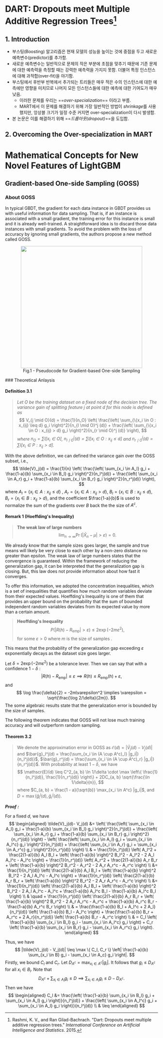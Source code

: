 # **DART: Dropouts meet Multiple Additive Regression Trees**[^1]



## 1. Introduction

- 부스팅(Boosting) 알고리즘은 현재 모델의 성능을 높이는 것에 중점을 두고 새로운 예측변수(predictor)를 추가함.
- 새로운 예측변수는 일반적으로 문제의 작은 부분에 초점을 맞추기 때문에 기존 문제에 대한 예측력을 측정할 때는 강력한 예측력을 가지지 못함. 더불어 특정 인스턴스에 대해 과적합(over-fit)을 야기함.
- 부스팅에서 후반부 반복에서 추가되는 트리들은 매우 적은 수의 인스턴스에 대한 예측에만 영향을 미치므로 나머지 모든 인스턴스들에 대한 예측에 대한 기여도가 매우 낮음.
  - 이러한 문제를 우리는 ==*over-specialization*== 이라고 부름.
  - MART에서 이 문제를 해결하기 위해 가장 일반적인 방법이 *shrinkage*를 사용했지만, 앙상블 크기가 일정 수준 커지면 over-specialization이 다시 발생함.
- 본 논문은 이를 해결하기 위해 ==*드롭아웃(dropout)*==을 도입함. 

## 2. Overcoming the Over-specialization in MART



[^1]: Rashmi, K. V., and Ran Gilad-Bachrach. "Dart: Dropouts meet multiple additive regression trees." *International Conference on Artificial Intelligence and Statistics*. 2015.



# Mathematical Concepts for New Novel Features of LightGBM

## Gradient-based One-side Sampling (GOSS)

### About GOSS

In typical GBDT, the gradient for each data instance in GBDT provides us with useful information for data sampling. That is, if an instance is associated with a small gradient, the training error for this instance is small and it is already well-trained. A straightforward idea is to discard those data instances with small gradients. To avoid the problem with the loss of accuracy by ignoring small gradients, the authors propose a new method called GOSS.

<center>
<figure>
<img src="D:\Study Stuffs\imgs\goss.png" width=400px class="center">
<figcaption>Fig.1 - Pseudocode for Gradient-based One-side Sampling</figcaption>
</figure>
</center>
### Theoretical Anlaysis

#### Definition 3.1

> *Let $O$ be the training dataset on a fixed node of the decision tree. The variance gain of splitting feature $j$ at point $d$ for this node is defined as*
> $$
> V_{j \mid O}(d) = \frac{1}{n_O} \left( \frac{\left( \sum_{\{x_i \in O : x_{ij} \leq d} g_i \right)^2}{n_{l \mid O}^j (d)} + \frac{\left( \sum_{\{x_i \in O : x_{ij} > d} g_i \right)^2}{n_{r \mid O}^j (d)} \right),
> $$
> *where $n_O = \sum I[x_i \in O]$, $n_{l \mid O}^j (d) = \sum I[x_i \in O : x_{ij} \leq d]$ and $n_{r \mid O}^j (d) = \sum I[x_i \in P : x_{ij} > d]$.*

With the above definition, we can defined the variance gain over the GOSS subset, i.e.,
$$
\tilde{V}_j(d) = \frac{1}{n} \left( \frac{\left( \sum_{x_i \in A_l} g_i + \frac{1-a}{b} \sum_{x_i \in B_l} g_i \right)^2}{n_l^j(d)} + \frac{\left( \sum_{x_i \in A_r} g_i + \frac{1-a}{b} \sum_{x_i \in B_r} g_i \right)^2}{n_r^j(d)} \right),
$$
where $A_l = \{ x_i \in A : x_{ij} \leq d\}$ , $A_r = \{ x_i \in A : x_{ij} > d \}$, $B_l = \{ x_i \in B : x_{ij} \leq d \}$, $B_r = \{x_i \in B : x_{ij} > d \}$, and the coefficient $\frac{1-a}{b}$ is used to normalize the sum of the gradients over $B$ back the the size of $A^c$.

#### Remark 1 (Hoeffding's Inequality)

> **The weak law of large numbers**
> $$
> \lim_{n \to \infty} \Pr \left( \left| \bar{X}_n - \mu \right| > \varepsilon \right) = 0.
> $$
>

We already know that the sample sizes goes larger, the sample and true means will likely be very close to each other by a non-zero distance no greater than epsilon. The weak law of large numbers states that the convergence is guaranteed. Within the framework of reducing the generalization gap, it can be interpreted that the generalization gap is closing. But, this law does not provide information about how fast it converges.

To offer this information, we adopted the concentration inequalities, which is a set of inequalities that quantifies how much random variables deviate from their expected values. Hoeffding's Inequality is one of them that provides an upper bound on the probability that the sum of bounded independent random variables deviates from its expected value by more than a certain amount. 

> **Heoffding's Inequality**
> $$
> P(|R(h) - R_{\text{emp}}| > \varepsilon) \leq 2 \exp(-2m\varepsilon^2),
> $$
> for some $\varepsilon > 0$ where $m$ is the size of samples .

This means that the probability of the generalization gap exceeding $\varepsilon$ exponentially decays as the dataset size goes larger.

Let $\delta = 2 \exp (-2m \varepsilon^2)$ be a tolerance lever. Then we can say that with a confidence $1 - \delta​$ :
$$
|R(h) - R_{\text{emp}}| \leq \varepsilon \implies R(h) \leq R_{\text{emp}}(h) + \varepsilon,
$$
and
$$
\log \frac{\delta}{2} = -2m\varepsilon^2 \implies \varepsilon = \sqrt{\frac{\log 2/\delta}{2m}}.
$$
The some algebraic results state that the generalization error is bounded by the size of samples.

The following theorem indicates that GOSS will not lose much training accuracy and will outperform random sampling.

#### Theorem 3.2

> We denote the approximation error in GOSS as $\mathscr{E}(d) = \left| \tilde{V}_j(d) - V_j(d) \right|$ and $\bar{g}_l^j(d) = \frac{\sum_{x_i \in (A \cup A^c)_l} |g_i|}{n_l^j(d)}$, $\bar{g}_r^j(d) = \frac{\sum_{x_i \in (A \cup A^c)_r} |g_i|}{n_r^j(d)}$. With probability at least $1 - \delta$, we have
> $$
> \mathscr{E}(d) \leq C^2_{a, b} \ln 1/\delta \cdot \max \left\{ \frac{1}{n_l^j(d)}, \frac{1}{n_r^j(d)} \right\} + 2DC_{a, b} \sqrt{\frac{\ln 1/\delta}{n}},
> $$
> where $C_{a, b} = \frac{1 - a}{\sqrt{b}} \max_{x_i \in A^c} |g_i|$, and $D = \max(\bar{g}_l^j(d), \bar{g}_r^j(d))$.

***Proof :***

For a fixed $d$, we have
$$
\begin{aligned}
\tilde{V}_j(d)- V_j(d) &= \left( \frac{\left( \sum_{x_i \in A_l} g_i + \frac{1-a}{b} \sum_{x_i \in B_l} g_i \right)^2}{n_l^j(d)} + \frac{\left( \sum_{x_i \in A_r} g_i + \frac{1-a}{b} \sum_{x_i \in B_r} g_i \right)^2}{n_r^j(d)} \right) - \left( \frac{\left( \sum_{x_i \in A_l} g_i + \sum_{x_i \in A_l^c} g_i \right)^2}{n_l^j(d)}  + \frac{\left( \sum_{x_i \in A_r} g_i + \sum_{x_i \in A_r^c} g_i \right)^2}{n_r^j(d)} \right) \\
& = \frac{1}{n_l^j(d)} \left( A_l^2 + \frac{2(1-a)}{b} A_l B_l + \left( \frac{1-a}{b} \right)^2 B_l^2 - A_l^2 - 2 A_l A_l^c - A_l^c \right) + \frac{1}{n_r^j(d)} \left( A_r^2 + \frac{2(1-a)}{b} A_r B_r + \left( \frac{1-a}{b} \right)^2 B_r^2 - A_r^2 - 2 A_r A_r^c - A_r^c \right) \\ 
&= \frac{1}{n_l^j(d)} \left( \frac{2(1-a)}{b} A_l B_l + \left( \frac{1-a}{b} \right)^2 B_l^2 - 2 A_l A_l^c - A_l^c \right) + \frac{1}{n_r^j(d)} \left( \frac{2(1-a)}{b} A_r B_r + \left( \frac{1-a}{b} \right)^2 B_r^2 - 2 A_r A_r^c - A_r^c \right) \\ 
&= \frac{1}{n_l^j(d)} \left( \frac{2(1-a)}{b} A_l B_l + \left( \frac{1-a}{b} \right)^2 B_l^2 - 2 A_l A_l^c - A_l^c + \frac{1-a}{b} A_l^c B_l - \frac{1-a}{b} A_l^c B_l \right) \\ & \quad + \frac{1}{n_r^j(d)} \left( \frac{2(1-a)}{b} A_r B_r + \left( \frac{1-a}{b} \right)^2 B_r^2 - 2 A_r A_r^c - A_r^c + \frac{1-a}{b} A_r^c B_r - \frac{1-a}{b} A_r^c B_r \right) \\ 
& = \frac{\frac{1-a}{b} B_l + A_l^c + 2 A_l}{n_l^j(d)} \left( \frac{1-a}{b} B_l - A_l^c \right) + \frac{\frac{1-a}{b} B_r + A_r^c + 2 A_r}{n_r^j(d)} \left( \frac{1-a}{b} B_r - A_r^c \right) \\
& = C_l \left( \frac{1-a}{b} \sum_{x_i \in B_l} g_i  - \sum_{x_i \in A_l^c} g_i \right) + C_r \left( \frac{1-a}{b} \sum_{x_i \in B_r} g_i  - \sum_{x_i \in A_r^c} g_i \right).
\end{aligned}
$$

Thus, we have
$$
|\tilde{V}_j(d) - V_j(d)| \leq \max \{ C_l, C_r \} \left| \frac{1-a}{b} \sum_{x_i \in B} g_i - \sum_{x_i \in A_c} g_i \right|.
$$
Firstly, we bound $C_l$ and $C_r$. Let $D_{A^c} = \max_{x_i \in A^c} |g_i|$. It follows that $g_i \leq D_{A^c}$ for all $x_i \in B_l$. Note that 
$$
D_{A^c} + \sum_{x_i \in A_l} g_i \leq D \implies \sum_{x_i \in A_l} g_i \leq D - D_{A^c}.
$$
Then we have
$$
\begin{aligned}
C_l &= \frac{\left( \frac{1-a}{b} \sum_{x_i \in B_l} g_i + \sum_{x_i \in A_l} g_i \right)}{n_l^j(d)} + \frac{\left( \sum_{x_i \in A_l^c} g_i + \sum_{x_i \in A_l} g_i \right)}{n_l^j(d)} \\ 
& \leq 
\end{aligned}
$$

